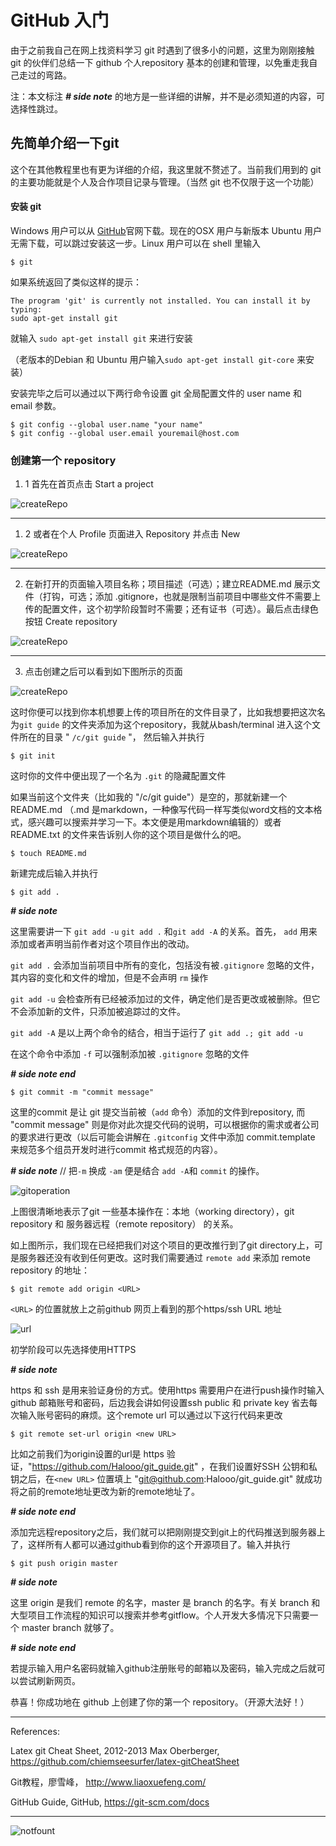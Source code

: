 # GitHub 入门

由于之前我自己在网上找资料学习 git 时遇到了很多小的问题，这里为刚刚接触 git 的伙伴们总结一下 github 个人repository 基本的创建和管理，以免重走我自己走过的弯路。



注：本文标注 ***# side note*** 的地方是一些详细的讲解，并不是必须知道的内容，可选择性跳过。



## 先简单介绍一下git

这个在其他教程里也有更为详细的介绍，我这里就不赘述了。当前我们用到的 git 的主要功能就是个人及合作项目记录与管理。（当然 git 也不仅限于这一个功能）



#### 安装 git

Windows 用户可以从 [GitHub](https://github.com)官网下载。现在的OSX 用户与新版本 Ubuntu 用户无需下载，可以跳过安装这一步。Linux 用户可以在 shell 里输入

```shell
$ git
```

如果系统返回了类似这样的提示：

``` shell
The program 'git' is currently not installed. You can install it by typing:
sudo apt-get install git
```

就输入 `sudo apt-get install git` 来进行安装 

（老版本的Debian 和 Ubuntu 用户输入`sudo apt-get install git-core` 来安装）



安装完毕之后可以通过以下两行命令设置 git 全局配置文件的 user name 和 email 参数。

``` shell
$ git config --global user.name "your name"
$ git config --global user.email youremail@host.com
```



### 创建第一个 repository



1. 1 首先在首页点击 Start a project

![createRepo](./img/helloworld.jpg)

----------

1. 2 或者在个人 Profile 页面进入 Repository 并点击 New

![createRepo](./img/createrepo2.png)

----------

2. 在新打开的页面输入项目名称；项目描述（可选）；建立README.md 展示文件（打钩，可选；添加 .gitignore，也就是限制当前项目中哪些文件不需要上传的配置文件，这个初学阶段暂时不需要；还有证书（可选）。最后点击绿色按钮 Create repository

![createRepo](./img/createrepo3.png)

----------

3. 点击创建之后可以看到如下图所示的页面

![createRepo](./img/createrepo4.png)



这时你便可以找到你本机想要上传的项目所在的文件目录了，比如我想要把这次名为`git guide` 的文件夹添加为这个repository，我就从bash/terminal 进入这个文件所在的目录 " `/c/git guide` "， 然后输入并执行

```shell
$ git init
```

这时你的文件中便出现了一个名为 `.git` 的隐藏配置文件

如果当前这个文件夹（比如我的 "/c/git guide"）是空的，那就新建一个 README.md （.md 是markdown，一种像写代码一样写类似word文档的文本格式，感兴趣可以搜索并学习一下。本文便是用markdown编辑的）或者 README.txt 的文件来告诉别人你的这个项目是做什么的吧。

``` shell
$ touch README.md
```

新建完成后输入并执行

``` shell
$ git add .
```



***\# side note***

这里需要讲一下 `git add -u`  `git add .`  和`git add -A` 的关系。首先， `add` 用来添加或者声明当前作者对这个项目作出的改动。

`git add .` 会添加当前项目中所有的变化，包括没有被`.gitignore` 忽略的文件，其内容的变化和文件的增加，但是不会声明 `rm` 操作

`git add -u`  会检查所有已经被添加过的文件，确定他们是否更改或被删除。但它不会添加新的文件，只添加被追踪过的文件。

`git add -A` 是以上两个命令的结合，相当于运行了 `git add .; git add -u` 

在这个命令中添加 `-f` 可以强制添加被 `.gitignore` 忽略的文件

***# side note end***



``` shell
$ git commit -m "commit message"
```

这里的commit 是让 git 提交当前被（`add` 命令）添加的文件到repository, 而 "commit message" 则是你对此次提交代码的说明，可以根据你的需求或者公司的要求进行更改（以后可能会讲解在 `.gitconfig` 文件中添加 commit.template 来规范多个组员开发时进行commit 格式规范的内容）。

***# side note*** // 把`-m` 换成 `-am` 便是结合 `add -A`和 `commit` 的操作。



![gitoperation](./img/gitoperation.png)

上图很清晰地表示了git 一些基本操作在：本地（working directory），git repository 和 服务器远程（remote repository） 的关系。



如上图所示，我们现在已经把我们对这个项目的更改推行到了git directory上，可是服务器还没有收到任何更改。这时我们需要通过 `remote add` 来添加 remote repository 的地址：

``` shell
$ git remote add origin <URL>
```

`<URL>` 的位置就放上之前github 网页上看到的那个https/ssh URL 地址

![url](./img/giturl.png)

初学阶段可以先选择使用HTTPS



***# side note***

https 和 ssh 是用来验证身份的方式。使用https 需要用户在进行push操作时输入github 邮箱账号和密码，后边我会讲如何设置ssh public 和 private key 省去每次输入账号密码的麻烦。这个remote url 可以通过以下这行代码来更改

``` shell
$ git remote set-url origin <new URL>
```

比如之前我们为origin设置的url是 https 验证，"https://github.com/Halooo/git_guide.git" ，在我们设置好SSH 公钥和私钥之后，在`<new URL>` 位置填上 "git@github.com:Halooo/git_guide.git" 就成功将之前的remote地址更改为新的remote地址了。

***# side note end***



添加完远程repository之后，我们就可以把刚刚提交到git上的代码推送到服务器上了，这样所有人都可以通过github看到你的这个开源项目了。输入并执行

``` shell
$ git push origin master
```

***# side note***  

这里 origin 是我们 remote 的名字，master 是 branch 的名字。有关 branch 和大型项目工作流程的知识可以搜索并参考gitflow。个人开发大多情况下只需要一个 master branch 就够了。

***# side note end***



若提示输入用户名密码就输入github注册账号的邮箱以及密码，输入完成之后就可以尝试刷新网页。

恭喜！你成功地在 github 上创建了你的第一个 repository。（开源大法好！）

----------

References:


Latex git Cheat Sheet, 2012-2013 Max Oberberger, https://github.com/chiemseesurfer/latex-gitCheatSheet

Git教程，廖雪峰， http://www.liaoxuefeng.com/

GitHub Guide, GitHub, https://git-scm.com/docs

----------



![notfount](./img/404.png)